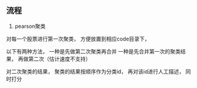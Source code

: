 ## 流程

1. pearson聚类

对每一个股票进行第一次聚类， 方便放置到相应code目录下， 

以下有两种方法， 一种是先做第二次聚类再合并
一种是先合并第一次的聚类结果， 再做第二次（估计速度不支持）

对二次聚类的结果， 聚类的结果按顺序作为分类id， 再对该id进行人工描述， 同时打分